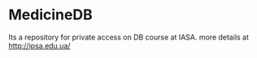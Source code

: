MedicineDB
==========

Its a repository for private access on DB course at IASA. more details at http://ipsa.edu.ua/